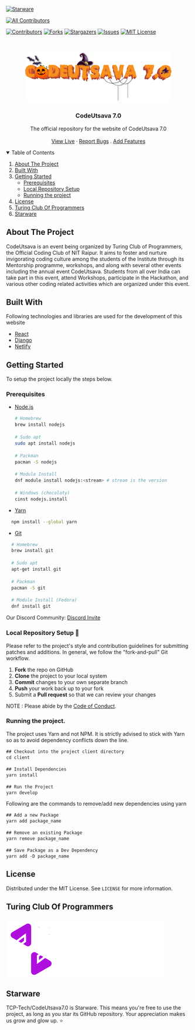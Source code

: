 [![Starware](https://img.shields.io/badge/Starware-⭐-black?labelColor=f9b00d)](https://github.com/zepfietje/starware)

<!-- ALL-CONTRIBUTORS-BADGE:START - Do not remove or modify this section -->
[![All Contributors](https://img.shields.io/badge/all_contributors-12-orange.svg?style=flat-square)](#contributors-)
<!-- ALL-CONTRIBUTORS-BADGE:END -->

[![Contributors][contributors-shield]][contributors-url]
[![Forks][forks-shield]][forks-url]
[![Stargazers][stars-shield]][stars-url]
[![Issues][issues-shield]][issues-url]
[![MIT License][license-shield]][license-url]

<br />
<p align="center">
  <a href="https://github.com/TCP-Tech/CodeUtsava7.0">
    <img src="/src/assets/images/codeutsavaTitle3d.svg" alt="Logo" width="400">
  </a>

  <h3 align="center">CodeUtsava 7.0</h3>

  <p align="center">
    The official repository for the website of CodeUtsava 7.0
    <br />
    <br />
    <a href="https://codeutsava7.netlify.app/">View Live</a>
    ·
    <a href="https://github.com/TCP-Tech/CodeUtsava7.0/issues">Report Bugs</a>
    .
    <a href="https://github.com/TCP-Tech/CodeUtsava7.0/issues">Add Features</a>
  </p>
</p>

<!-- TABLE OF CONTENTS -->
<details open="open">
  <summary>Table of Contents</summary>
  <ol>
    <li>
      <a href="#about-the-project">About The Project</a>
      <ul>
      </ul>
        <li><a href="#built-with">Built With</a></li>
    </li>
    <li>
      <a href="#getting-started">Getting Started</a>
      <ul>
        <li><a href="#prerequisites">Prerequisites</a></li>
        <li><a href="#local-repository-setup-🎃">Local Repository Setup</a></li>
        <li><a href="#running-the-project">Running the project</a></li>
      </ul>
    </li>
    <li><a href="#license">License</a></li>
    <li><a href="#Turing Club Of Programmers">Turing Club Of Programmers</a></li>
    <li><a href="#starware">Starware</a></li>
  </ol>
</details>

## About The Project

CodeUtsava is an event being organized by Turing Club of Programmers, the Official Coding Club of NIT Raipur. It aims to foster and nurture invigorating coding culture among the students of the Institute through its Mentorship programme, workshops, and along with several other events including the annual event CodeUtsava. Students from all over India can take part in this event, attend Workshops, participate in the Hackathon, and various other coding related activities which are organized under this event.

## Built With

Following technologies and libraries are used for the development of this website

- [React]()
- [Django]()
- [Netlify]()

## Getting Started

To setup the project locally the steps below.

### Prerequisites

- [Node.js](https://nodejs.org/en/download/)

  ```sh
  # Homebrew
  brew install nodejs

  # Sudo apt
  sudo apt install nodejs

  # Packman
  pacman -S nodejs

  # Module Install
  dnf module install nodejs:<stream> # stream is the version

  # Windows (chocolaty)
  cinst nodejs.install

  ```

- [Yarn](https://classic.yarnpkg.com/en/docs/install/)

```sh
  npm install --global yarn
```

- [Git](https://git-scm.com/downloads)

```sh
  # Homebrew
  brew install git

  # Sudo apt
  apt-get install git

  # Packman
  pacman -S git

  # Module Install (Fedora)
  dnf install git

```

Our Discord Community: [Discord Invite](https://discord.gg/mq8PprVHUv) <br>

### Local Repository Setup 🎃

Please refer to the project's style and contribution guidelines for submitting patches and additions. In general, we follow the "fork-and-pull" Git workflow.

1.  **Fork** the repo on GitHub
2.  **Clone** the project to your local system
3.  **Commit** changes to your own separate branch
4.  **Push** your work back up to your fork
5.  Submit a **Pull request** so that we can review your changes

<!-- NOTE 1: Please abide by the [Contributing Guidelines](https://github.com/dscnitrourkela/project-guava-web/blob/master/CONTRIBUTING.md). -->

NOTE : Please abide by the [Code of Conduct](https://github.com/TCP-Tech/CodeUtsava7.0/CODE_OF_CONDUCT.md).

### Running the project.

The project uses Yarn and not NPM. It is strictly advised to stick with Yarn so as to avoid dependency conflicts down the line.

```
## Checkout into the project client directory
cd client

## Install Dependencies
yarn install

## Run the Project
yarn develop

```

Following are the commands to remove/add new dependencies using yarn

```
## Add a new Package
yarn add package_name

## Remove an existing Package
yarn remove package_name

## Save Package as a Dev Dependency
yarn add -D package_name
```

## License

Distributed under the MIT License. See `LICENSE` for more information.

## Turing Club Of Programmers

![Turing Club Of Programmers][tcp]

## Starware

TCP-Tech/CodeUtsava7.0 is Starware.
This means you're free to use the project, as long as you star its GitHub repository.
Your appreciation makes us grow and glow up. ⭐


[contributors-shield]: https://img.shields.io/github/contributors/TCP-Tech/CodeUtsava7.0?style=for-the-badge
[contributors-url]: https://github.com/TCP-Tech/CodeUtsava7.0/graphs/contributors
[forks-shield]: https://img.shields.io/github/forks/TCP-Tech/CodeUtsava7.0?style=for-the-badge
[forks-url]: https://github.com/TCP-Tech/CodeUtsava7.0/network/members
[stars-shield]: https://img.shields.io/github/stars/TCP-Tech/CodeUtsava7.0?style=for-the-badge
[stars-url]: https://github.com/TCP-Tech/CodeUtsava7.0/stargazers
[issues-shield]: https://img.shields.io/github/issues/TCP-Tech/CodeUtsava7.0?style=for-the-badge
[issues-url]: https://github.com/TCP-Tech/CodeUtsava7.0/issues
[license-shield]: https://img.shields.io/github/license/TCP-Tech/CodeUtsava7.0?style=for-the-badge
[license-url]: https://github.com/TCP-Tech/CodeUtsava7.0/LICENSE
[product-screenshot]: images/Compose.png
[tcp]: src/assets/images/tcpName.png
